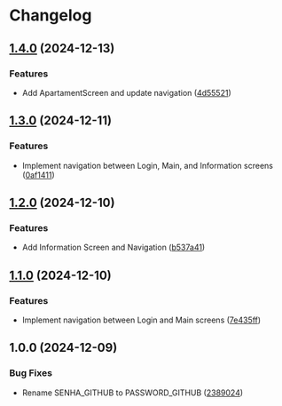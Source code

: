 # Changelog

## [1.4.0](https://github.com/IsraelDeveloperMaster/Navigation-NavController-Jetpack-Compose/compare/v1.3.0...v1.4.0) (2024-12-13)


### Features

* Add ApartamentScreen and update navigation ([4d55521](https://github.com/IsraelDeveloperMaster/Navigation-NavController-Jetpack-Compose/commit/4d55521fd2f3db9e2e03f654fe138e43bc13f7ca))

## [1.3.0](https://github.com/IsraelDeveloperMaster/Navigation-NavController-Jetpack-Compose/compare/v1.2.0...v1.3.0) (2024-12-11)


### Features

* Implement navigation between Login, Main, and Information screens ([0af1411](https://github.com/IsraelDeveloperMaster/Navigation-NavController-Jetpack-Compose/commit/0af1411ee84fd44f304972b2b9b298e1bd6e960c))

## [1.2.0](https://github.com/IsraelDeveloperMaster/Navigation-NavController-Jetpack-Compose/compare/v1.1.0...v1.2.0) (2024-12-10)


### Features

* Add Information Screen and Navigation ([b537a41](https://github.com/IsraelDeveloperMaster/Navigation-NavController-Jetpack-Compose/commit/b537a410675fd163f4d06502f2e5b0787ecca80c))

## [1.1.0](https://github.com/IsraelDeveloperMaster/Navigation-NavController-Jetpack-Compose/compare/v1.0.0...v1.1.0) (2024-12-10)


### Features

* Implement navigation between Login and Main screens ([7e435ff](https://github.com/IsraelDeveloperMaster/Navigation-NavController-Jetpack-Compose/commit/7e435ff895bcf72c1ce976aee3555bceff450d4f))

## 1.0.0 (2024-12-09)


### Bug Fixes

* Rename SENHA_GITHUB to PASSWORD_GITHUB ([2389024](https://github.com/IsraelDeveloperMaster/Navigation-NavController-Jetpack-Compose/commit/2389024733087d36c1010629b6c0958f5d4daa68))
